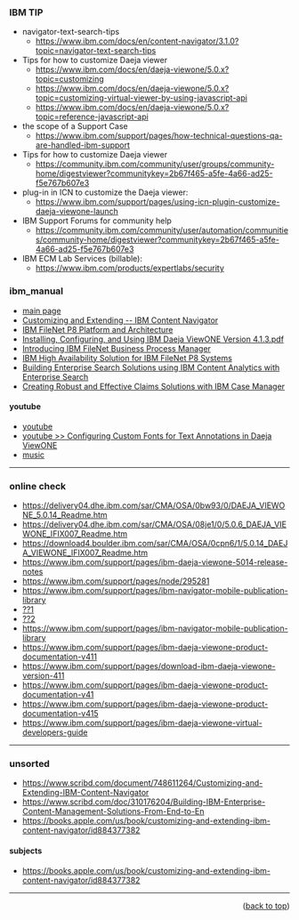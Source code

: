 <a name="topage"></a>

### IBM TIP
* navigator-text-search-tips
   * https://www.ibm.com/docs/en/content-navigator/3.1.0?topic=navigator-text-search-tips
* Tips for how to customize Daeja viewer
   * https://www.ibm.com/docs/en/daeja-viewone/5.0.x?topic=customizing
   * https://www.ibm.com/docs/en/daeja-viewone/5.0.x?topic=customizing-virtual-viewer-by-using-javascript-api
   * https://www.ibm.com/docs/en/daeja-viewone/5.0.x?topic=reference-javascript-api
* the scope of a Support Case
   * https://www.ibm.com/support/pages/how-technical-questions-qa-are-handled-ibm-support
* Tips for how to customize Daeja viewer
   * https://community.ibm.com/community/user/groups/community-home/digestviewer?communitykey=2b67f465-a5fe-4a66-ad25-f5e767b607e3
* plug-in in ICN to customize the Daeja viewer:
   * https://www.ibm.com/support/pages/using-icn-plugin-customize-daeja-viewone-launch
* IBM Support Forums for community help
   * https://community.ibm.com/community/user/automation/communities/community-home/digestviewer?communitykey=2b67f465-a5fe-4a66-ad25-f5e767b607e3
* IBM ECM Lab Services (billable):
   * https://www.ibm.com/products/expertlabs/security



### ibm_manual

* [main page ](https://www.redbooks.ibm.com/)
* [Customizing and Extending -- IBM Content Navigator](https://www.redbooks.ibm.com/redbooks/pdfs/sg248055.pdf)
* [IBM FileNet P8 Platform and Architecture](https://www.redbooks.ibm.com/redbooks/pdfs/sg247667.pdf)
* [Installing, Configuring, and Using IBM Daeja ViewONE Version 4.1.3.pdf](https://www.ibm.com/support/pages/system/files/support/swg/swgdocs.nsf/0/7f14f1f4d7e09e8885257df600621486/$FILE/GC27-8105-01.pdf)
* [Introducing IBM FileNet Business Process Manager](https://www.redbooks.ibm.com/redbooks/pdfs/sg247509.pdf)
* [IBM High Availability Solution for IBM FileNet P8 Systems](https://www.redbooks.ibm.com/redbooks/pdfs/sg247700.pdf)
* [Building Enterprise Search Solutions using IBM Content Analytics with Enterprise Search](https://www.redbooks.ibm.com/technotes/tips1147.pdf)
* [Creating Robust and Effective Claims Solutions with IBM Case Manager](https://www.redbooks.ibm.com/technotes/tips1146.pdf)

#### youtube
* [youtube](https://www.youtube.com/results?search_query=Configuring++Daeja+ViewONE)
* [youtube >> Configuring Custom Fonts for Text Annotations in Daeja ViewONE](https://www.youtube.com/watch?v=0F_qTgK0W1g)
* [music](https://www.youtube.com/watch?v=-2oCN_1BvUI)
-----

### online check
* https://delivery04.dhe.ibm.com/sar/CMA/OSA/0bw93/0/DAEJA_VIEWONE_5.0.14_Readme.htm
* https://delivery04.dhe.ibm.com/sar/CMA/OSA/08je1/0/5.0.6_DAEJA_VIEWONE_IFIX007_Readme.htm
* https://download4.boulder.ibm.com/sar/CMA/OSA/0cpn6/1/5.0.14_DAEJA_VIEWONE_IFIX007_Readme.htm
* https://www.ibm.com/support/pages/ibm-daeja-viewone-5014-release-notes
* https://www.ibm.com/support/pages/node/295281
* https://www.ibm.com/support/pages/ibm-navigator-mobile-publication-library
* [??1](https://github.com/ibm-ecm/ibm-navigator-mobilesdk-sample/blob/master/IBMNavigatorMobileiOSSDK_Readme.pdf)
* [??2](https://www.google.com/search?q=IBM+Daeja+ViewONE+manual+for+programming&safe=active&sca_esv=41b88c58e4770841&rlz=1C1GCEA_en&sxsrf=AE3TifP1D6dko-JaKq9KZeZ6uu2kRi4beg%3A1752750117422&ei=Jdh4aMLLGffgkdUPn5HT8AI&ved=0ahUKEwiC8oOB38OOAxV3cKQEHZ_IFC4Q4dUDCBA&uact=5&oq=IBM+Daeja+ViewONE+manual+for+programming&gs_lp=Egxnd3Mtd2l6LXNlcnAiKElCTSBEYWVqYSBWaWV3T05FIG1hbnVhbCBmb3IgcHJvZ3JhbW1pbmcyBxAhGKABGAoyBxAhGKABGAoyBxAhGKABGAoyBxAhGKABGApI3CZQlANYmyVwAXgAkAEAmAHbAqAB-RuqAQcwLjQuNS41uAEDyAEA-AEBmAIPoAL_HMICCRAAGLADGAgYHsICCBAAGLADGO8FwgILEAAYgAQYsAMYogTCAgYQABgWGB7CAgUQABjvBcICCBAAGIAEGKIEwgIFECEYoAHCAgUQIRifBZgDAIgGAZAGBpIHBzEuMS44LjWgB4cxsgcHMC4xLjguNbgH8BzCBwYyLTEyLjPIB1o&sclient=gws-wiz-serp
)
* https://www.ibm.com/support/pages/ibm-navigator-mobile-publication-library
* https://www.ibm.com/support/pages/ibm-daeja-viewone-product-documentation-v411
* https://www.ibm.com/support/pages/download-ibm-daeja-viewone-version-411
* https://www.ibm.com/support/pages/ibm-daeja-viewone-product-documentation-v41
* https://www.ibm.com/support/pages/ibm-daeja-viewone-product-documentation-v415
* https://www.ibm.com/support/pages/ibm-daeja-viewone-virtual-developers-guide


-----

### unsorted
* https://www.scribd.com/document/748611264/Customizing-and-Extending-IBM-Content-Navigator
* https://www.scribd.com/doc/310176204/Building-IBM-Enterprise-Content-Management-Solutions-From-End-to-En
* https://books.apple.com/us/book/customizing-and-extending-ibm-content-navigator/id884377382

#### subjects
* https://books.apple.com/us/book/customizing-and-extending-ibm-content-navigator/id884377382

-----

<p align="right">(<a href="#topage">back to top</a>)</p>
<br/>
<br/>
